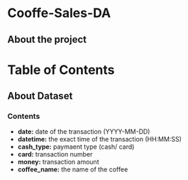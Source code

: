 # Cooffe-Sales-DA

## About the project

# Table of Contents

## About Dataset 

### Contents
- **date:** date of the transaction (YYYY-MM-DD)	
- **datetime:** the exact time of the transaction	(HH:MM:SS)
- **cash_type:** paymaent type (cash/ card)
- **card:** transaction number
- **money:** transaction amount	
- **coffee_name:** the name of the coffee

